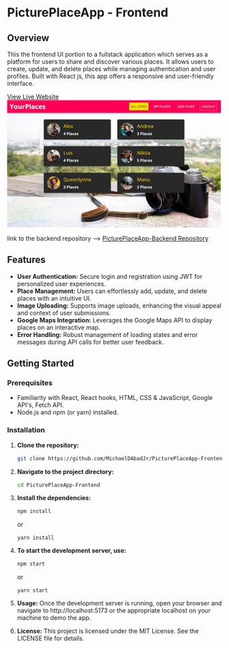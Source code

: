 # PicturePlaceApp - Frontend

## Overview

This the frontend UI portion to a fullstack application which serves as a platform for users to share and discover various places. It allows users to create, update, and delete places while managing authentication and user profiles. Built with React js, this app offers a responsive and user-friendly interface.

<a href="https://junmike-picture-place.netlify.app/" target="_blank">View Live Website</a>
</br>
<img src="https://raw.githubusercontent.com/MichaelDAbadJr/assets/refs/heads/main/PicturePlace-Cover.jpg" width="500">

link to the backend repository -->
<a href="https://github.com/MichaelDAbadJr/PicturePlaceApp-Backend/" target="_blank">PicturePlaceApp-Backend Repository</a>

## Features

- **User Authentication:** Secure login and registration using JWT for personalized user experiences.
- **Place Management:** Users can effortlessly add, update, and delete places with an intuitive UI.
- **Image Uploading:** Supports image uploads, enhancing the visual appeal and context of user submissions.
- **Google Maps Integration:** Leverages the Google Maps API to display places on an interactive map.
- **Error Handling:** Robust management of loading states and error messages during API calls for better user feedback.

## Getting Started

### Prerequisites

- Familiarity with React, React hooks, HTML, CSS & JavaScript, Google API's, Fetch API.
- Node.js and npm (or yarn) installed.

### Installation

1. **Clone the repository:**

   ```sh
   git clone https://github.com/MichaelDAbadJr/PicturePlaceApp-Frontend
   ```

2. **Navigate to the project directory:**

   ```sh
   cd PicturePlaceApp-Frontend
   ```

3. **Install the dependencies:**

   ```sh
   npm install
   ```

   or

   ```
   yarn install
   ```

4. **To start the development server, use:**

   ```sh
   npm start
   ```

   or

   ```
   yarn start
   ```

5. **Usage:**
   Once the development server is running, open your browser and navigate to http://localhost:5173 or the appropriate localhost on your machine to demo the app.

6. **License:**
   This project is licensed under the MIT License. See the LICENSE file for details.
